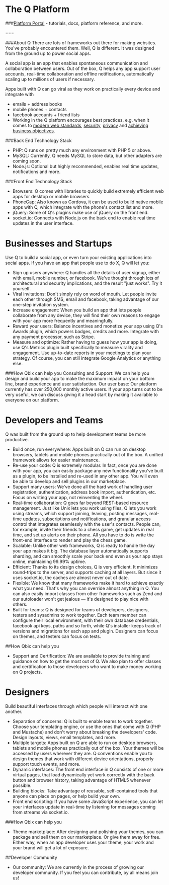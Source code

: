 The Q Platform
===

###[Platform Portal](http://platform.qbix.com) - tutorials, docs, platform reference, and more.

===

###About Q
There are lots of frameworks out there for making websites. You've probably encountered them. Well, Q is different. It was designed from the ground up to power social apps.

A social app is an app that enables spontaneous communication and collaboration between users.
Out of the box, Q helps any app support user accounts, real-time collaboration and offline notifications, automatically scaling up to millions of users if necessary.

Apps built with Q can go viral as they work on practically every device and integrate with

* emails + address books
* mobile phones + contacts
* facebook accounts + friend lists
* Working in the Q platform encourages best practices, e.g. when it comes to [modern web standards](http://platform.qbix.com/welcome/developers), [security](https://www.owasp.org/index.php/Main_Page), [privacy](http://platform.qbix.com/guide/access) and [achieving business objectives](http://platform.qbix.com/welcome/business).

###Back End Technology Stack
* PHP: Q runs on pretty much any environment with PHP 5 or above.
* MySQL: Currently, Q needs MySQL to store data, but other adapters are coming soon.
* Node.js: Optional but highly recommended, enables real time updates, notifications and more.

###Front End Technology Stack
* Browsers: Q comes with libraries to quickly build extremely efficient web apps for desktop or mobile browsers.
* PhoneGap: Also known as Cordova, it can be used to build native mobile apps with Q, which integrate with the phone's contact list and more.
* jQuery: Some of Q's plugins make use of jQuery on the front end.
* socket.io: Connects with Node.js on the back end to enable real time updates in the user interface.

Businesses and Startups
===

Use Q to build a social app, or even turn your existing applications into social apps. If you have an app that people use to do X, Q will let you:

* Sign up users anywhere: Q handles all the details of user signup, either with email, mobile number, or facebook. We've thought through lots of architectural and security implications, and the result "just works". Try it yourself.
* Viral invitations: Don't simply rely on word of mouth. Let people invite each other through SMS, email and facebook, taking advantage of our one-step invitation system.
* Increase engagement: When you build an app that lets people collaborate from any device, they will find their own reasons to engage with your app more frequently and meaningfully.
* Reward your users: Balance incentives and monetize your app using Q's Awards plugin, which powers badges, credits and more. Integrate with any payment processor, such as Stripe.
* Measure and optimize: Rather having to guess how your app is doing, use Q's Metrics plugin built specifically to measure virality and engagement. Use up-to-date reports in your meetings to plan your strategy. Of course, you can still integrate Google Analytics or anything else.

###How Qbix can help you
Consulting and Support: We can help you design and build your app to make the maximum impact on your bottom line, brand experience and user satisfaction.
Our user base: Our platform currently has over 250,000 monthly active users. If your app turns out to be very useful, we can discuss giving it a head start by making it available to everyone on our platform.

Developers and Teams
===

Q was built from the ground up to help development teams be more productive.

* Build once, run everywhere: Apps built on Q can run on desktop browsers, tablets and mobile phones practically out of the box. A unified framework allows for easier maintenance.
* Re-use your code: Q is extremely modular. In fact, once you are done with your app, you can easily package any new functionality you've built as a plugin, to be installed and re-used in any other app. You will even be able to develop and sell plugins in our marketplace.
* Support many users: We've done all the hard work of handling user registration, authentication, address book import, authentication, etc. Focus on writing your app, not reinventing the wheel.
* Real-time collaboration: Q goes far beyond REST-based resource management. Just like Unix lets you work using files, Q lets you work using streams, which support joining, leaving, posting messages, real-time updates, subscriptions and notifications, and granular access control that integrates seamlessly with the user's contacts. People can, for example, invite their friends to a chess game, get updates in real time, and set up alerts on their phone. All you have to do is write the front-end interface to render and play the chess game.
* Scalable: Unlike other web frameworks, Q is ready to handle the day your app makes it big. The database layer automatically supports sharding, and can smoothly scale your back end even as your app stays online, maintaining 99.99% uptime.
* Efficient: Thanks to its design choices, Q is very efficient. It minimizes round-trips to the server, and supports caching at all layers. But since it uses socket.io, the caches are almost never out of date.
* Flexible: We know that many frameworks make it hard to achieve exactly what you need. That's why you can override almost anything in Q. You can also easily import classes from other frameworks such as Zend and our autoloader won't get jealous — it's designed to play nice with others.
* Built for teams: Q is designed for teams of developers, designers, testers and sysadmins to work together. Each team member can configure their local environment, with their own database credentials, facebook api keys, paths and so forth, while Q's installer keeps track of versions and migrations for each app and plugin. Designers can focus on themes, and testers can focus on tests.

##How Qbix can help you
* Support and Certification: We are available to provide training and guidance on how to get the most out of Q. We also plan to offer classes and certification to those developers who want to make money working on Q projects.

Designers
===

Build beautiful interfaces through which people will interact with one another.

* Separation of concerns: Q is built to enable teams to work together. Choose your templating engine, or use the ones that come with Q (PHP and Mustache) and don't worry about breaking the developers' code. Design layouts, views, email templates, and more.
* Multiple targets: Apps built on Q are able to run on desktop browsers, tablets and mobile phones practically out of the box. Your themes will be accessed by users wherever they are. Q conventions enable you to design themes that work with different device orientations, properly support touch events, and more.
* Dynamic interfaces: The front end interface in Q consists of one or more virtual pages, that load dynamically yet work correctly with the back button and browser history, taking advantage of HTML5 whenever possible.
* Building blocks: Take advantage of reusable, self-contained tools that anyone can place on pages, or help build your own.
* Front end scripting: If you have some JavaScript experience, you can let your interfaces update in real-time by listening for messages coming from streams via socket.io.

###How Qbix can help you
* Theme marketplace: After designing and polishing your themes, you can package and sell them on our marketplace. Or give them away for free. Either way, when an app developer uses your theme, your work and your brand will get a lot of exposure.

##Developer Community
* Our community: We are currently in the process of growing our developer community. If you feel you can contribute, by all means join us!